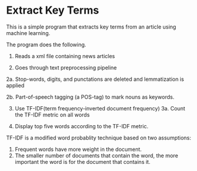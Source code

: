 # Extract Key Terms
This is a simple program that extracts key terms from an article using machine learning.

The program does the following.

1.  Reads a xml file containing news articles

2.  Goes through text preprocessing pipeline

2a. Stop-words, digits, and punctations are deleted and lemmatization is applied

2b. Part-of-speech tagging (a POS-tag) to mark nouns as keywords.

3.  Use TF-IDF(term frequency-inverted document frequency)
3a. Count the TF-IDF metric on all words  

4.  Display top five words according to the TF-IDF metric.

TF-IDF is a modified word probablity technique based on two  assumptions:

1. Frequent words have more weight in the document.
2. The smaller number of documents that contain the word, the more important the word is for the document that contains it.




